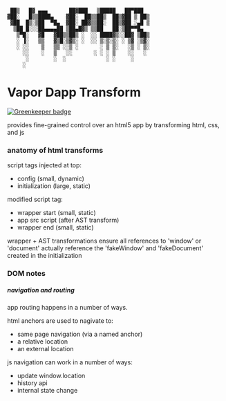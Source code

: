 ```
 ██▒   █▓ ▄▄▄       ██▓███   ▒█████   ██▀███
▓██░   █▒▒████▄    ▓██░  ██▒▒██▒  ██▒▓██ ▒ ██▒
 ▓██  █▒░▒██  ▀█▄  ▓██░ ██▓▒▒██░  ██▒▓██ ░▄█ ▒
  ▒██ █░░░██▄▄▄▄██ ▒██▄█▓▒ ▒▒██   ██░▒██▀▀█▄
   ▒▀█░   ▓█   ▓██▒▒██▒ ░  ░░ ████▓▒░░██▓ ▒██▒
   ░ ▐░   ▒▒   ▓▒█░▒▓▒░ ░  ░░ ▒░▒░▒░ ░ ▒▓ ░▒▓░
   ░ ░░    ▒   ▒▒ ░░▒ ░       ░ ▒ ▒░   ░▒ ░ ▒░
     ░░    ░   ▒   ░░       ░ ░ ░ ▒    ░░   ░
      ░        ░  ░             ░ ░     ░
     ░
```

# Vapor Dapp Transform

[![Greenkeeper badge](https://badges.greenkeeper.io/kumavis/old-vapor-transform.svg)](https://greenkeeper.io/)

provides fine-grained control over an html5 app
by transforming html, css, and js


### anatomy of html transforms

script tags injected at top:
* config (small, dynamic)
* initialization (large, static)

modified script tag:
* wrapper start (small, static)
* app src script (after AST transform)
* wrapper end (small, static)

wrapper + AST transformations ensure all references to 'window' or 'document'
actually reference the 'fakeWindow' and 'fakeDocument' created in the initialization


### DOM notes

##### navigation and routing

app routing happens in a number of ways.

html anchors are used to nagivate to:
  * same page navigation (via a named anchor)
  * a relative location
  * an external location
  
js navigation can work in a number of ways:
  * update window.location
  * history api
  * internal state change